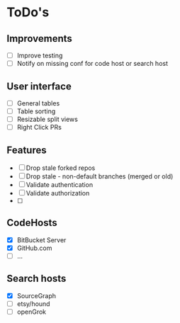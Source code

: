 # ToDo's

## Improvements
* [ ] Improve testing
* [ ] Notify on missing conf for code host or search host

## User interface
* [ ] General tables
* [ ] Table sorting
* [ ] Resizable split views
* [ ] Right Click PRs

## Features
* [ ] Drop stale forked repos
* [ ] Drop stale - non-default branches (merged or old)
* [ ] Validate authentication
* [ ] Validate authorization
* [ ] 

## CodeHosts

* [x] BitBucket Server
* [x] GitHub.com
* [ ] ...

## Search hosts

* [x] SourceGraph
* [ ] etsy/hound
* [ ] openGrok

